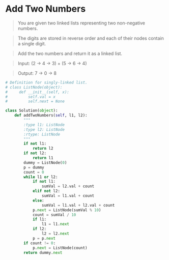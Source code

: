 # Add Two Numbers

> You are given two linked lists representing two non-negative numbers.

> The digits are stored in reverse order and each of their nodes contain a single digit.

> Add the two numbers and return it as a linked list.

> Input: (2 -> 4 -> 3) + (5 -> 6 -> 4)

> Output: 7 -> 0 -> 8

```Python
# Definition for singly-linked list.
# class ListNode(object):
#     def __init__(self, x):
#         self.val = x
#         self.next = None

class Solution(object):
    def addTwoNumbers(self, l1, l2):
        """
        :type l1: ListNode
        :type l2: ListNode
        :rtype: ListNode
        """
        if not l1:
            return l2
        if not l2:
            return l1
        dummy = ListNode(0)
        p = dummy
        count = 0
        while l1 or l2:
            if not l1:
                sumVal = l2.val + count
            elif not l2:
                sumVal = l1.val + count
            else:
                sumVal = l1.val + l2.val + count
            p.next = ListNode(sumVal % 10)
            count = sumVal / 10
            if l1:
                l1 = l1.next
            if l2:
                l2 = l2.next
            p = p.next
        if count != 0:
            p.next = ListNode(count)
        return dummy.next   
```
